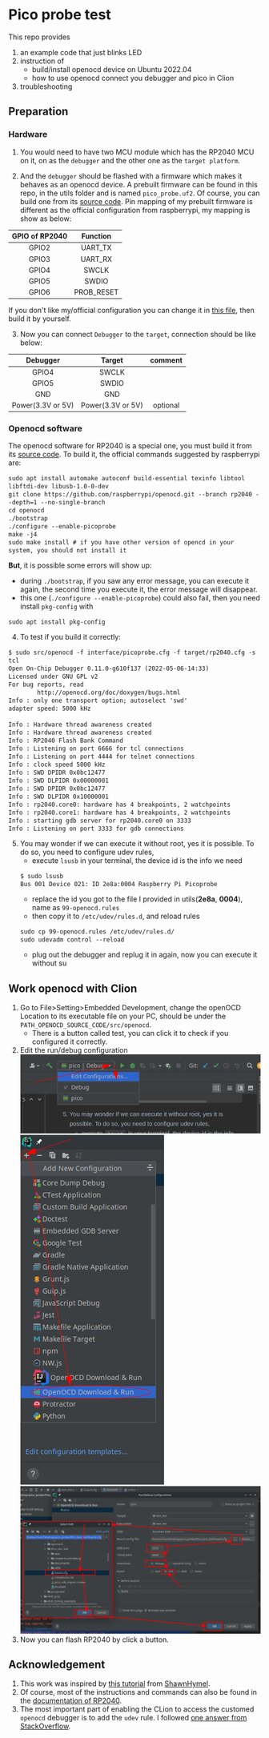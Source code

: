 # Pico probe test
This repo provides 
1. an example code that just blinks LED
2. instruction of 
   - build/install openocd device on Ubuntu 2022.04
   - how to use openocd connect you debugger and pico in Clion
3. troubleshooting

## Preparation

### Hardware
1. You would need to have two MCU module which has the RP2040 MCU on it, on as the `debugger` and the other one as the `target platform`.

2. And the `debugger` should be flashed with a firmware which makes it behaves as an openocd device. A prebuilt firmware can be found in this repo, in the utils folder and is named `pico_probe.uf2`. Of course, you can build one from its [source code](https://github.com/raspberrypi/picoprobe.git).
Pin mapping of my prebuilt firmware is different as the official configuration from raspberrypi, my mapping is show as below:

|GPIO of RP2040|Function|
|:---:|:---:|
|GPIO2|UART_TX|
|GPIO3|UART_RX|
|GPIO4|SWCLK|
|GPIO5|SWDIO|
|GPIO6|PROB_RESET|

If you don't like my/official configuration you can change it in [this file](https://github.com/raspberrypi/picoprobe/blob/master/src/picoprobe_config.h), then build it by yourself.

3. Now you can connect `Debugger` to the `target`, connection should be like below:

|Debugger|Target|comment|
|:---:|:---:|:---:|
|GPIO4|SWCLK||
|GPIO5|SWDIO||
|GND|GND||
|Power(3.3V or 5V)|Power(3.3V or 5V)|optional|

### Openocd software
The openocd software for RP2040 is a special one, you must build it from its [source code](https://github.com/raspberrypi/openocd). To build it, the official commands suggested by raspberrypi are:
```
sudo apt install automake autoconf build-essential texinfo libtool libftdi-dev libusb-1.0-0-dev
git clone https://github.com/raspberrypi/openocd.git --branch rp2040 --depth=1 --no-single-branch
cd openocd
./bootstrap
./configure --enable-picoprobe
make -j4
sudo make install # if you have other version of opencd in your system, you should not install it
```
**But**, it is possible some errors will show up:
  - during `./bootstrap`, if you saw any error message, you can execute it again, the second time you execute it, the error message will disappear.
  - this one (`./configure --enable-picoprobe`) could also fail, then you need install `pkg-config` with
```
sudo apt install pkg-config
```
4. To test if you build it correctly:
```
$ sudo src/openocd -f interface/picoprobe.cfg -f target/rp2040.cfg -s tcl
Open On-Chip Debugger 0.11.0-g610f137 (2022-05-06-14:33)
Licensed under GNU GPL v2
For bug reports, read
        http://openocd.org/doc/doxygen/bugs.html
Info : only one transport option; autoselect 'swd'
adapter speed: 5000 kHz

Info : Hardware thread awareness created
Info : Hardware thread awareness created
Info : RP2040 Flash Bank Command
Info : Listening on port 6666 for tcl connections
Info : Listening on port 4444 for telnet connections
Info : clock speed 5000 kHz
Info : SWD DPIDR 0x0bc12477
Info : SWD DLPIDR 0x00000001
Info : SWD DPIDR 0x0bc12477
Info : SWD DLPIDR 0x10000001
Info : rp2040.core0: hardware has 4 breakpoints, 2 watchpoints
Info : rp2040.core1: hardware has 4 breakpoints, 2 watchpoints
Info : starting gdb server for rp2040.core0 on 3333
Info : Listening on port 3333 for gdb connections
```
5. You may wonder if we can execute it without root, yes it is possible. To do so, you need to configure udev rules,
    - execute `lsusb` in your terminal, the device id is the info we need
    ```
    $ sudo lsusb
    Bus 001 Device 021: ID 2e8a:0004 Raspberry Pi Picoprobe
    ```
   - replace the id you got to the file I provided in utils(**2e8a**, **0004**), name as `99-openocd.rules`
   - then copy it to `/etc/udev/rules.d`, and reload rules
   ```
   sudo cp 99-openocd.rules /etc/udev/rules.d/
   sudo udevadm control --reload
   ```
   - plug out the debugger and replug it in again, now you can execute it without su

## Work openocd with Clion
1. Go to File>Setting>Embedded Development, change the openOCD Location to its executable file on your PC, should be under the `PATH_OPENOCD_SOURCE_CODE/src/openocd`.
   - There is a button called test, you can click it to check if you configured it correctly.
2. Edit the run/debug configuration
   ![run_debug_configurations](https://github.com/SuperChange001/pico_debug_with_swd/blob/master/documents/edit_config.png)
   ![create_new_configuration](https://github.com/SuperChange001/pico_debug_with_swd/blob/master/documents/add_new_configure.png)
   ![add_configure_of_2040](https://github.com/SuperChange001/pico_debug_with_swd/blob/master/documents/add_config_of_rp2040.png)
3. Now you can flash RP2040 by click a button.
   
## Acknowledgement
1. This work was inspired by [this tutorial](https://www.digikey.de/en/maker/projects/raspberry-pi-pico-and-rp2040-cc-part-2-debugging-with-vs-code/470abc7efb07432b82c95f6f67f184c0?utm_adgroup=General&utm_source=google&utm_medium=cpc&utm_campaign=Dynamic%20Search_EN_RLSA_Site%20Visitor&utm_term=&productid=&gclid=CjwKCAjwjtOTBhAvEiwASG4bCO5ZrciK4GKWSvYaCMsHhGXzWKo_XRwZu5Jmpcpx9cw1yDE4YP94khoCtvoQAvD_BwE) from [ShawnHymel](https://www.digikey.de/en/maker/profiles/72825bdd887a427eaf8d960b6505adac).
2. Of course, most of the instructions and commands can also be found in the [documentation of RP2040](https://datasheets.raspberrypi.com/rp2040/hardware-design-with-rp2040.pdf).
3. The most important part of enabling the CLion to access the customed `openocd` debugger is to add the `udev` rule. I followed [one answer from StackOverflow](https://stackoverflow.com/questions/41066653/openocd-error-libusb-open-failed-with-libusb-error-not-supported).